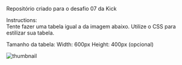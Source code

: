 Repositório criado para o desafio 07 da Kick

Instructions:  
Tente fazer uma tabela igual a da imagem abaixo. Utilize o CSS para estilizar sua tabela.

Tamanho da tabela:
Width: 600px 
Height: 400px (opcional)

![thumbnail](https://github.com/caiooww/Desafio---Parada-07---Tables/assets/95089046/859159fd-0560-4e11-8c9e-4d39ef3e9d08)
